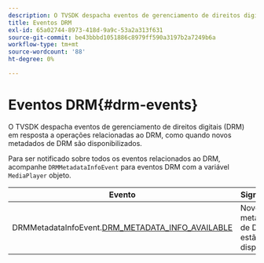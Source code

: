 ```yaml
---
description: O TVSDK despacha eventos de gerenciamento de direitos digitais (DRM) em resposta a operações relacionadas ao DRM, como quando novos metadados de DRM são disponibilizados.
title: Eventos DRM
exl-id: 65a02744-8973-418d-9a9c-53a2a313f631
source-git-commit: be43bbbd1051886c8979ff590a3197b2a7249b6a
workflow-type: tm+mt
source-wordcount: '88'
ht-degree: 0%

---
```


# Eventos DRM{#drm-events}

O TVSDK despacha eventos de gerenciamento de direitos digitais (DRM) em resposta a operações relacionadas ao DRM, como quando novos metadados de DRM são disponibilizados.

Para ser notificado sobre todos os eventos relacionados ao DRM, acompanhe `DRMMetadataInfoEvent` para eventos DRM com a variável `MediaPlayer` objeto.

| Evento | Significado |
|---|---|
| DRMMetadataInfoEvent.[DRM_METADATA_INFO_AVAILABLE](https://help.adobe.com/en_US/primetime/api/psdk/asdoc-dhls_1.4/com/adobe/mediacore/events/DRMMetadataInfoEvent.html#DRM_METADATA_INFO_AVAILABLE) | Novos metadados de DRM estão disponíveis. |
